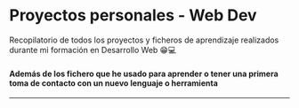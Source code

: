 # Proyectos personales - Web Dev

Recopilatorio de todos los proyectos y ficheros de aprendizaje realizados durante mi formación en Desarrollo Web 😁💻

#### Además de los fichero que he usado para aprender o tener una primera toma de contacto con un nuevo lenguaje o herramienta
---
